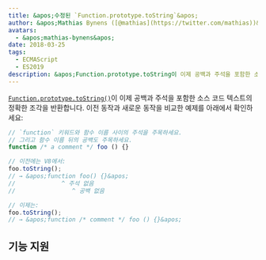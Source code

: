 ```yaml
---
title: &apos;수정된 `Function.prototype.toString`&apos;
author: &apos;Mathias Bynens ([@mathias](https://twitter.com/mathias))&apos;
avatars:
  - &apos;mathias-bynens&apos;
date: 2018-03-25
tags:
  - ECMAScript
  - ES2019
description: &apos;Function.prototype.toString이 이제 공백과 주석을 포함한 소스 코드 텍스트의 정확한 조각을 반환합니다.&apos;
---
```

[`Function.prototype.toString()`](https://tc39.es/Function-prototype-toString-revision/)이 이제 공백과 주석을 포함한 소스 코드 텍스트의 정확한 조각을 반환합니다. 이전 동작과 새로운 동작을 비교한 예제를 아래에서 확인하세요:

<!--truncate-->
```js
// `function` 키워드와 함수 이름 사이의 주석을 주목하세요.
// 그리고 함수 이름 뒤의 공백도 주목하세요.
function /* a comment */ foo () {}

// 이전에는 V8에서:
foo.toString();
// → &apos;function foo() {}&apos;
//             ^ 주석 없음
//                ^ 공백 없음

// 이제는:
foo.toString();
// → &apos;function /* comment */ foo () {}&apos;
```

## 기능 지원

<feature-support chrome="66 /blog/v8-release-66#function-tostring"
                 firefox="yes"
                 safari="no"
                 nodejs="8"
                 babel="no"></feature-support>
